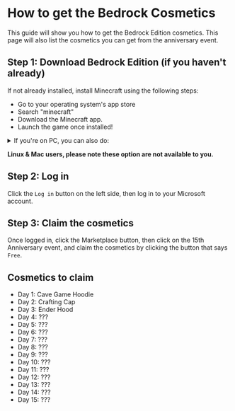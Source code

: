 # How to get the Bedrock Cosmetics

This guide will show you how to get the Bedrock Edition cosmetics.
This page will also list the cosmetics you can get from the anniversary event.

## Step 1: Download Bedrock Edition (if you haven't already)
If not already installed, install Minecraft using the following steps:
* Go to your operating system's app store
* Search "minecraft"
* Download the Minecraft app.
* Launch the game once installed!

<details>
<summary>If you're on PC, you can also do:</summary>

* Open the Minecraft Launcher
* Click on "Minecraft for Windows"
* Press "Install" and let it download
* Launch the game!

</details>

**Linux & Mac users, please note these option are not available to you.**
## Step 2: Log in
Click the `Log in` button on the left side, then log in to your Microsoft account.
## Step 3: Claim the cosmetics
Once logged in, click the Marketplace button, then click on the 15th Anniversary event, and claim the cosmetics by clicking the button that says `Free`.

## Cosmetics to claim
* Day 1: Cave Game Hoodie
* Day 2: Crafting Cap
* Day 3: Ender Hood
* Day 4: ???
* Day 5: ???
* Day 6: ???
* Day 7: ???
* Day 8: ???
* Day 9: ???
* Day 10: ???
* Day 11: ???
* Day 12: ???
* Day 13: ???
* Day 14: ???
* Day 15: ???
